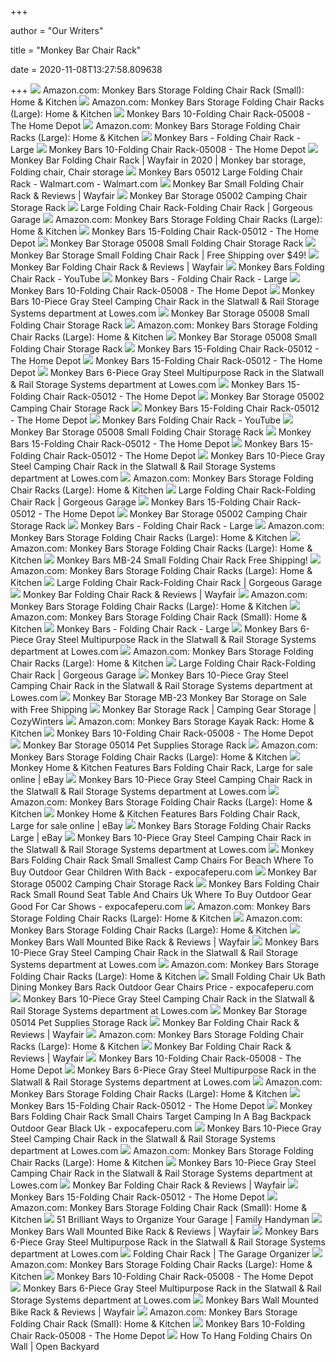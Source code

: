 +++
        
author = "Our Writers"
        
title = "Monkey Bar Chair Rack"
        
date = 2020-11-08T13:27:58.809638
        
+++
[ ![](https://images-na.ssl-images-amazon.com/images/I/51Kqqk0XUiL._AC_SL1000_.jpg)](https://images-na.ssl-images-amazon.com/images/I/51Kqqk0XUiL._AC_SL1000_.jpg) Amazon.com: Monkey Bars Storage Folding Chair Rack (Small): Home & Kitchen
[ ![](https://images-na.ssl-images-amazon.com/images/I/61c8O%2B--xcL._AC_SX679_.jpg)](https://images-na.ssl-images-amazon.com/images/I/61c8O%2B--xcL._AC_SX679_.jpg) Amazon.com: Monkey Bars Storage Folding Chair Racks (Large): Home & Kitchen
[ ![](https://images.homedepot-static.com/productImages/ead2467a-8c5f-406c-9925-87ee9cee2dfd/svn/gray-monkey-bars-garage-storage-hooks-05008-64_600.jpg)](https://images.homedepot-static.com/productImages/ead2467a-8c5f-406c-9925-87ee9cee2dfd/svn/gray-monkey-bars-garage-storage-hooks-05008-64_600.jpg) Monkey Bars 10-Folding Chair Rack-05008 - The Home Depot
[ ![](https://images-na.ssl-images-amazon.com/images/I/61c8O%2B--xcL._AC_SY450_.jpg)](https://images-na.ssl-images-amazon.com/images/I/61c8O%2B--xcL._AC_SY450_.jpg) Amazon.com: Monkey Bars Storage Folding Chair Racks (Large): Home & Kitchen
[ ![](https://woodcraft-production-weblinc.netdna-ssl.com/product_images/monkey-bars-folding-chair-rack-large/5843c62f69702d0253000dff/super_zoom.jpg?c=1480836655)](https://woodcraft-production-weblinc.netdna-ssl.com/product_images/monkey-bars-folding-chair-rack-large/5843c62f69702d0253000dff/super_zoom.jpg?c=1480836655) Monkey Bars - Folding Chair Rack - Large
[ ![](https://images.homedepot-static.com/productImages/8ef1e05b-e6eb-4ee6-bb74-f3d538a68e20/svn/gray-monkey-bars-garage-storage-hooks-05008-c3_600.jpg)](https://images.homedepot-static.com/productImages/8ef1e05b-e6eb-4ee6-bb74-f3d538a68e20/svn/gray-monkey-bars-garage-storage-hooks-05008-c3_600.jpg) Monkey Bars 10-Folding Chair Rack-05008 - The Home Depot
[ ![](https://i.pinimg.com/originals/54/77/a3/5477a3d89d0642d1af1b368725765586.jpg)](https://i.pinimg.com/originals/54/77/a3/5477a3d89d0642d1af1b368725765586.jpg) Monkey Bar Folding Chair Rack | Wayfair in 2020 | Monkey bar storage,  Folding chair, Chair storage
[ ![](https://i5.walmartimages.com/asr/6f6096c2-8e4d-4908-9882-b3d5afc978b4_1.abb07bc66d108cd298973fe398c03033.jpeg?odnWidth=612&odnHeight=612&odnBg=ffffff)](https://i5.walmartimages.com/asr/6f6096c2-8e4d-4908-9882-b3d5afc978b4_1.abb07bc66d108cd298973fe398c03033.jpeg?odnWidth=612&odnHeight=612&odnBg=ffffff) Monkey Bars 05012 Large Folding Chair Rack - Walmart.com - Walmart.com
[ ![](https://secure.img1-fg.wfcdn.com/im/73464823/resize-h800-w800%5Ecompr-r85/1181/118130026/Small+Folding+Chair+Rack.jpg)](https://secure.img1-fg.wfcdn.com/im/73464823/resize-h800-w800%5Ecompr-r85/1181/118130026/Small+Folding+Chair+Rack.jpg) Monkey Bar Small Folding Chair Rack & Reviews | Wayfair
[ ![](https://www.competitiveedgeproducts.com/assets/images/05002-01.jpeg)](https://www.competitiveedgeproducts.com/assets/images/05002-01.jpeg) Monkey Bar Storage 05002 Camping Chair Storage Rack
[ ![](https://i.ytimg.com/vi/qWwwfiWFbl0/maxresdefault.jpg)](https://i.ytimg.com/vi/qWwwfiWFbl0/maxresdefault.jpg) Large Folding Chair Rack-Folding Chair Rack | Gorgeous Garage
[ ![](https://images-na.ssl-images-amazon.com/images/I/61W%2Bc7uLK1L._AC_SL1250_.jpg)](https://images-na.ssl-images-amazon.com/images/I/61W%2Bc7uLK1L._AC_SL1250_.jpg) Amazon.com: Monkey Bars Storage Folding Chair Racks (Large): Home & Kitchen
[ ![](https://images.homedepot-static.com/productImages/d49b7fc4-cdb8-4b29-ad32-591a8ed6674e/svn/gray-monkey-bars-garage-storage-hooks-05012-4f_600.jpg)](https://images.homedepot-static.com/productImages/d49b7fc4-cdb8-4b29-ad32-591a8ed6674e/svn/gray-monkey-bars-garage-storage-hooks-05012-4f_600.jpg) Monkey Bars 15-Folding Chair Rack-05012 - The Home Depot
[ ![](https://www.competitiveedgeproducts.com/assets/images/05008-05.jpeg)](https://www.competitiveedgeproducts.com/assets/images/05008-05.jpeg) Monkey Bar Storage 05008 Small Folding Chair Storage Rack
[ ![](https://op2.0ps.us/365-365-ffffff/opplanet-monkey-bar-storage-small-folding-chair-rack.jpg)](https://op2.0ps.us/365-365-ffffff/opplanet-monkey-bar-storage-small-folding-chair-rack.jpg) Monkey Bar Storage Small Folding Chair Rack | Free Shipping over $49!
[ ![](https://secure.img1-fg.wfcdn.com/im/24213363/resize-h800-w800%5Ecompr-r85/1069/106932957/Folding+Chair+Rack.jpg)](https://secure.img1-fg.wfcdn.com/im/24213363/resize-h800-w800%5Ecompr-r85/1069/106932957/Folding+Chair+Rack.jpg) Monkey Bar Folding Chair Rack & Reviews | Wayfair
[ ![](https://i.ytimg.com/vi/aF4CtfqC4OE/maxresdefault.jpg)](https://i.ytimg.com/vi/aF4CtfqC4OE/maxresdefault.jpg) Monkey Bars Folding Chair Rack - YouTube
[ ![](https://woodcraft-production-weblinc.netdna-ssl.com/product_images/monkey-bars-folding-chair-rack-large/5843c63169702d0253000e01/super_zoom.jpg?c=1480836657)](https://woodcraft-production-weblinc.netdna-ssl.com/product_images/monkey-bars-folding-chair-rack-large/5843c63169702d0253000e01/super_zoom.jpg?c=1480836657) Monkey Bars - Folding Chair Rack - Large
[ ![](https://images.homedepot-static.com/productImages/531e66e7-1a75-4393-936f-523832cb5899/svn/gray-monkey-bars-garage-storage-hooks-05008-4f_600.jpg)](https://images.homedepot-static.com/productImages/531e66e7-1a75-4393-936f-523832cb5899/svn/gray-monkey-bars-garage-storage-hooks-05008-4f_600.jpg) Monkey Bars 10-Folding Chair Rack-05008 - The Home Depot
[ ![](http://mobileimages.lowes.com/product/converted/100141/1001417900.jpg)](http://mobileimages.lowes.com/product/converted/100141/1001417900.jpg) Monkey Bars 10-Piece Gray Steel Camping Chair Rack in the Slatwall & Rail  Storage Systems department at Lowes.com
[ ![](https://www.competitiveedgeproducts.com/assets/images/05008-03.jpeg)](https://www.competitiveedgeproducts.com/assets/images/05008-03.jpeg) Monkey Bar Storage 05008 Small Folding Chair Storage Rack
[ ![](https://m.media-amazon.com/images/S/aplus-media/sc/4e88bf5f-994a-4fc7-b2e0-4a2faf1f0530.__CR0,191,1000,619_PT0_SX970_V1___.png)](https://m.media-amazon.com/images/S/aplus-media/sc/4e88bf5f-994a-4fc7-b2e0-4a2faf1f0530.__CR0,191,1000,619_PT0_SX970_V1___.png) Amazon.com: Monkey Bars Storage Folding Chair Racks (Large): Home & Kitchen
[ ![](https://www.competitiveedgeproducts.com/assets/images/05008-07.jpeg)](https://www.competitiveedgeproducts.com/assets/images/05008-07.jpeg) Monkey Bar Storage 05008 Small Folding Chair Storage Rack
[ ![](https://images.homedepot-static.com/productImages/d49b706b-f24e-4a39-95ea-9d36d12bc5e7/svn/gray-monkey-bars-garage-storage-hooks-05012-1d_600.jpg)](https://images.homedepot-static.com/productImages/d49b706b-f24e-4a39-95ea-9d36d12bc5e7/svn/gray-monkey-bars-garage-storage-hooks-05012-1d_600.jpg) Monkey Bars 15-Folding Chair Rack-05012 - The Home Depot
[ ![](https://images.homedepot-static.com/productImages/95bdc6d7-a664-4c55-be92-3786e63faa41/svn/gray-monkey-bars-garage-storage-hooks-05012-e1_600.jpg)](https://images.homedepot-static.com/productImages/95bdc6d7-a664-4c55-be92-3786e63faa41/svn/gray-monkey-bars-garage-storage-hooks-05012-e1_600.jpg) Monkey Bars 15-Folding Chair Rack-05012 - The Home Depot
[ ![](https://mobileimages.lowes.com/product/converted/100141/1001417942xl.jpg)](https://mobileimages.lowes.com/product/converted/100141/1001417942xl.jpg) Monkey Bars 6-Piece Gray Steel Multipurpose Rack in the Slatwall & Rail  Storage Systems department at Lowes.com
[ ![](https://images.homedepot-static.com/productImages/dbd7fc0b-c900-4549-9d6d-239291a2fda1/svn/gray-monkey-bars-garage-storage-hooks-05012-66_600.jpg)](https://images.homedepot-static.com/productImages/dbd7fc0b-c900-4549-9d6d-239291a2fda1/svn/gray-monkey-bars-garage-storage-hooks-05012-66_600.jpg) Monkey Bars 15-Folding Chair Rack-05012 - The Home Depot
[ ![](https://www.competitiveedgeproducts.com/assets/images/05002-03.jpeg)](https://www.competitiveedgeproducts.com/assets/images/05002-03.jpeg) Monkey Bar Storage 05002 Camping Chair Storage Rack
[ ![](https://images.homedepot-static.com/productImages/772bd43a-8eb6-4b39-8a33-b0594ca3f547/svn/gray-monkey-bars-garage-storage-hooks-05012-76_600.jpg)](https://images.homedepot-static.com/productImages/772bd43a-8eb6-4b39-8a33-b0594ca3f547/svn/gray-monkey-bars-garage-storage-hooks-05012-76_600.jpg) Monkey Bars 15-Folding Chair Rack-05012 - The Home Depot
[ ![](https://i.ytimg.com/vi/aF4CtfqC4OE/hqdefault.jpg)](https://i.ytimg.com/vi/aF4CtfqC4OE/hqdefault.jpg) Monkey Bars Folding Chair Rack - YouTube
[ ![](https://www.competitiveedgeproducts.com/assets/images/05008-02.jpeg)](https://www.competitiveedgeproducts.com/assets/images/05008-02.jpeg) Monkey Bar Storage 05008 Small Folding Chair Storage Rack
[ ![](https://images.homedepot-static.com/productImages/f1654e3e-a535-4f98-a898-fcfda30e438c/svn/gray-monkey-bars-garage-storage-hooks-05012-31_600.jpg)](https://images.homedepot-static.com/productImages/f1654e3e-a535-4f98-a898-fcfda30e438c/svn/gray-monkey-bars-garage-storage-hooks-05012-31_600.jpg) Monkey Bars 15-Folding Chair Rack-05012 - The Home Depot
[ ![](https://images.homedepot-static.com/productImages/7f94d5b2-a7f7-42e0-a6c8-3c478e57ab9a/svn/gray-monkey-bars-garage-storage-hooks-05012-77_600.jpg)](https://images.homedepot-static.com/productImages/7f94d5b2-a7f7-42e0-a6c8-3c478e57ab9a/svn/gray-monkey-bars-garage-storage-hooks-05012-77_600.jpg) Monkey Bars 15-Folding Chair Rack-05012 - The Home Depot
[ ![](http://images.lowes.com/product/converted/100141/1001417900_12333700.jpg)](http://images.lowes.com/product/converted/100141/1001417900_12333700.jpg) Monkey Bars 10-Piece Gray Steel Camping Chair Rack in the Slatwall & Rail  Storage Systems department at Lowes.com
[ ![](https://images-na.ssl-images-amazon.com/images/I/61HQlykR66L._AC_UL160_SR160,160_.jpg)](https://images-na.ssl-images-amazon.com/images/I/61HQlykR66L._AC_UL160_SR160,160_.jpg) Amazon.com: Monkey Bars Storage Folding Chair Racks (Large): Home & Kitchen
[ ![](https://gorgeousgarage.com/sites/default/files/styles/product_one_half/public/large-folding-chair-straight.jpg?itok=iyA7LHz1)](https://gorgeousgarage.com/sites/default/files/styles/product_one_half/public/large-folding-chair-straight.jpg?itok=iyA7LHz1) Large Folding Chair Rack-Folding Chair Rack | Gorgeous Garage
[ ![](https://images.homedepot-static.com/productImages/2ad581e0-31cd-4636-a57d-fc09e008062d/svn/monkey-bars-garage-bike-racks-01006-64_1000.jpg)](https://images.homedepot-static.com/productImages/2ad581e0-31cd-4636-a57d-fc09e008062d/svn/monkey-bars-garage-bike-racks-01006-64_1000.jpg) Monkey Bars 15-Folding Chair Rack-05012 - The Home Depot
[ ![](https://www.competitiveedgeproducts.com/assets/images/05002.jpg)](https://www.competitiveedgeproducts.com/assets/images/05002.jpg) Monkey Bar Storage 05002 Camping Chair Storage Rack
[ ![](https://woodcraft-production-weblinc.netdna-ssl.com/product_images/monkey-bars-folding-chair-rack-large/5843c63069702d0253000e00/super_zoom.jpg?c=1480836656)](https://woodcraft-production-weblinc.netdna-ssl.com/product_images/monkey-bars-folding-chair-rack-large/5843c63069702d0253000e00/super_zoom.jpg?c=1480836656) Monkey Bars - Folding Chair Rack - Large
[ ![](https://m.media-amazon.com/images/S/aplus-media/sc/ff22af9f-a908-4ac5-bca3-b516772cb644.__CR0,0,970,600_PT0_SX970_V1___.jpg)](https://m.media-amazon.com/images/S/aplus-media/sc/ff22af9f-a908-4ac5-bca3-b516772cb644.__CR0,0,970,600_PT0_SX970_V1___.jpg) Amazon.com: Monkey Bars Storage Folding Chair Racks (Large): Home & Kitchen
[ ![](https://m.media-amazon.com/images/S/aplus-media/sc/77f44fcb-2e85-4397-9cb0-e81d8a8c33e9.__CR0,0,970,300_PT0_SX970_V1___.jpg)](https://m.media-amazon.com/images/S/aplus-media/sc/77f44fcb-2e85-4397-9cb0-e81d8a8c33e9.__CR0,0,970,300_PT0_SX970_V1___.jpg) Amazon.com: Monkey Bars Storage Folding Chair Racks (Large): Home & Kitchen
[ ![](https://cdn10.bigcommerce.com/s-71bfm8/products/154142/images/406503/chair-rack__47823.1515612200.1280.1280.jpg?c=2)](https://cdn10.bigcommerce.com/s-71bfm8/products/154142/images/406503/chair-rack__47823.1515612200.1280.1280.jpg?c=2) Monkey Bars MB-24 Small Folding Chair Rack Free Shipping!
[ ![](https://m.media-amazon.com/images/S/aplus-seller-content-images-us-east-1/ATVPDKIKX0DER/AHT1CESOFGI5B/f5c49e9e-1dbc-499f-9e8d-68677ed01d3c._CR0,1,600,180_PT0_SX600__.jpg)](https://m.media-amazon.com/images/S/aplus-seller-content-images-us-east-1/ATVPDKIKX0DER/AHT1CESOFGI5B/f5c49e9e-1dbc-499f-9e8d-68677ed01d3c._CR0,1,600,180_PT0_SX600__.jpg) Amazon.com: Monkey Bars Storage Folding Chair Racks (Large): Home & Kitchen
[ ![](https://gorgeousgarage.com/sites/default/files/styles/related_products/public/9_bucket_rack-white.jpg?itok=lwwZEWE9)](https://gorgeousgarage.com/sites/default/files/styles/related_products/public/9_bucket_rack-white.jpg?itok=lwwZEWE9) Large Folding Chair Rack-Folding Chair Rack | Gorgeous Garage
[ ![](https://secure.img1-fg.wfcdn.com/im/07063776/c_crop-h190-p1-w190%5Ecompr-r70/1264/126438487/default_name.jpg)](https://secure.img1-fg.wfcdn.com/im/07063776/c_crop-h190-p1-w190%5Ecompr-r70/1264/126438487/default_name.jpg) Monkey Bar Folding Chair Rack & Reviews | Wayfair
[ ![](https://images-na.ssl-images-amazon.com/images/I/61IhraRE4WL._AC_UL160_SR160,160_.jpg)](https://images-na.ssl-images-amazon.com/images/I/61IhraRE4WL._AC_UL160_SR160,160_.jpg) Amazon.com: Monkey Bars Storage Folding Chair Racks (Large): Home & Kitchen
[ ![](https://m.media-amazon.com/images/S/aplus-seller-content-images-us-east-1/ATVPDKIKX0DER/AHT1CESOFGI5B/1cad02b0-c0ba-4a81-9aa9-95f2cec78326._CR174,101,1667,515_PT0_SX970__.jpg)](https://m.media-amazon.com/images/S/aplus-seller-content-images-us-east-1/ATVPDKIKX0DER/AHT1CESOFGI5B/1cad02b0-c0ba-4a81-9aa9-95f2cec78326._CR174,101,1667,515_PT0_SX970__.jpg) Amazon.com: Monkey Bars Storage Folding Chair Rack (Small): Home & Kitchen
[ ![](https://woodcraft-production-weblinc.netdna-ssl.com/product_images/shelterlogic-firewood-rack-in-a-box-heavy-duty-with-cover-12/5d5b8da7776f6f7843001b30/large_thumb.jpg?c=1566281127)](https://woodcraft-production-weblinc.netdna-ssl.com/product_images/shelterlogic-firewood-rack-in-a-box-heavy-duty-with-cover-12/5d5b8da7776f6f7843001b30/large_thumb.jpg?c=1566281127) Monkey Bars - Folding Chair Rack - Large
[ ![](https://mobileimages.lowes.com/product/converted/100141/1001417886.jpg?size=lg)](https://mobileimages.lowes.com/product/converted/100141/1001417886.jpg?size=lg) Monkey Bars 6-Piece Gray Steel Multipurpose Rack in the Slatwall & Rail  Storage Systems department at Lowes.com
[ ![](https://m.media-amazon.com/images/I/81mTtn+5Z1L._AC_SS350_.jpg)](https://m.media-amazon.com/images/I/81mTtn+5Z1L._AC_SS350_.jpg) Amazon.com: Monkey Bars Storage Folding Chair Racks (Large): Home & Kitchen
[ ![](https://gorgeousgarage.com/sites/default/files/styles/product_one_half/public/large-folding-chair-kit.jpg?itok=uAeb2XFH)](https://gorgeousgarage.com/sites/default/files/styles/product_one_half/public/large-folding-chair-kit.jpg?itok=uAeb2XFH) Large Folding Chair Rack-Folding Chair Rack | Gorgeous Garage
[ ![](https://mobileimages.lowes.com/product/converted/100141/1001417872.jpg?size=lg)](https://mobileimages.lowes.com/product/converted/100141/1001417872.jpg?size=lg) Monkey Bars 10-Piece Gray Steel Camping Chair Rack in the Slatwall & Rail  Storage Systems department at Lowes.com
[ ![](https://www.competitiveedgeproducts.com/assets/images/05012-04.jpeg)](https://www.competitiveedgeproducts.com/assets/images/05012-04.jpeg) Monkey Bar Storage MB-23 Monkey Bar Storage on Sale with Free Shipping
[ ![](https://cozywinters.com/shopping/graphics/00000001/gg-camping-gear-rack_H.jpg)](https://cozywinters.com/shopping/graphics/00000001/gg-camping-gear-rack_H.jpg) Monkey Bar Storage Rack | Camping Gear Storage | CozyWinters
[ ![](https://images-na.ssl-images-amazon.com/images/I/61DOZ-7rZ9L._AC_SL1000_.jpg)](https://images-na.ssl-images-amazon.com/images/I/61DOZ-7rZ9L._AC_SL1000_.jpg) Amazon.com: Monkey Bars Storage Kayak Rack: Home & Kitchen
[ ![](https://images.homedepot-static.com/productImages/760b73fa-8a42-4460-a24e-a00918113369/svn/gray-monkey-bars-garage-storage-hooks-02002-64_600.jpg)](https://images.homedepot-static.com/productImages/760b73fa-8a42-4460-a24e-a00918113369/svn/gray-monkey-bars-garage-storage-hooks-02002-64_600.jpg) Monkey Bars 10-Folding Chair Rack-05008 - The Home Depot
[ ![](https://www.competitiveedgeproducts.com/assets/images/05014.jpg)](https://www.competitiveedgeproducts.com/assets/images/05014.jpg) Monkey Bar Storage 05014 Pet Supplies Storage Rack
[ ![](https://images-na.ssl-images-amazon.com/images/I/81CQ3OLmBqL._AC_UL160_SR160,160_.jpg)](https://images-na.ssl-images-amazon.com/images/I/81CQ3OLmBqL._AC_UL160_SR160,160_.jpg) Amazon.com: Monkey Bars Storage Folding Chair Racks (Large): Home & Kitchen
[ ![](https://i.ebayimg.com/images/g/rS8AAOSwjY1fBUQU/s-l640.jpg)](https://i.ebayimg.com/images/g/rS8AAOSwjY1fBUQU/s-l640.jpg) Monkey Home & Kitchen Features Bars Folding Chair Rack, Large for sale  online | eBay
[ ![](https://mobileimages.lowes.com/product/converted/100142/1001425126.jpg?size=lg)](https://mobileimages.lowes.com/product/converted/100142/1001425126.jpg?size=lg) Monkey Bars 10-Piece Gray Steel Camping Chair Rack in the Slatwall & Rail  Storage Systems department at Lowes.com
[ ![](https://m.media-amazon.com/images/S/aplus-media/sc/941059bd-f206-4268-8a77-b3e44f28d63a.__CR0,0,970,300_PT0_SX970_V1___.png)](https://m.media-amazon.com/images/S/aplus-media/sc/941059bd-f206-4268-8a77-b3e44f28d63a.__CR0,0,970,300_PT0_SX970_V1___.png) Amazon.com: Monkey Bars Storage Folding Chair Racks (Large): Home & Kitchen
[ ![](https://i.ebayimg.com/images/g/VGQAAOSwlPZe8n1P/s-l225.jpg)](https://i.ebayimg.com/images/g/VGQAAOSwlPZe8n1P/s-l225.jpg) Monkey Home & Kitchen Features Bars Folding Chair Rack, Large for sale  online | eBay
[ ![](https://images-na.ssl-images-amazon.com/images/I/41P4vHlyn-L.jpg)](https://images-na.ssl-images-amazon.com/images/I/41P4vHlyn-L.jpg) Monkey Bars Storage Folding Chair Racks Large | eBay
[ ![](http://images.lowes.com/product/converted/100141/1001417900_12333699.jpg)](http://images.lowes.com/product/converted/100141/1001417900_12333699.jpg) Monkey Bars 10-Piece Gray Steel Camping Chair Rack in the Slatwall & Rail  Storage Systems department at Lowes.com
[ ![](https://www.expocafeperu.com/w/2020/01/monkey-bars-folding-chair-rack-small-smallest-folding-camp-chair-small-folding-chairs-for-beach-small-folding-chair-where-to-buy.jpg)](https://www.expocafeperu.com/w/2020/01/monkey-bars-folding-chair-rack-small-smallest-folding-camp-chair-small-folding-chairs-for-beach-small-folding-chair-where-to-buy.jpg) Monkey Bars Folding Chair Rack Small Smallest Camp Chairs For Beach Where  To Buy Outdoor Gear Children With Back - expocafeperu.com
[ ![](https://www.competitiveedgeproducts.com/assets/images/05002-02.jpeg)](https://www.competitiveedgeproducts.com/assets/images/05002-02.jpeg) Monkey Bar Storage 05002 Camping Chair Storage Rack
[ ![](https://www.expocafeperu.com/w/2020/01/monkey-bars-folding-chair-rack-small-small-round-seat-folding-chair-small-folding-table-and-chairs-uk-small-folding-chair-where-to-buy.jpg)](https://www.expocafeperu.com/w/2020/01/monkey-bars-folding-chair-rack-small-small-round-seat-folding-chair-small-folding-table-and-chairs-uk-small-folding-chair-where-to-buy.jpg) Monkey Bars Folding Chair Rack Small Round Seat Table And Chairs Uk Where  To Buy Outdoor Gear Good For Car Shows - expocafeperu.com
[ ![](https://images-na.ssl-images-amazon.com/images/I/6181TAuyqtL._AC_UL160_SR160,160_.jpg)](https://images-na.ssl-images-amazon.com/images/I/6181TAuyqtL._AC_UL160_SR160,160_.jpg) Amazon.com: Monkey Bars Storage Folding Chair Racks (Large): Home & Kitchen
[ ![](https://m.media-amazon.com/images/S/aplus-seller-content-images-us-east-1/ATVPDKIKX0DER/AHT1CESOFGI5B/5619c7fc-53b6-4134-ae94-5d93bd020e8d._CR0,0,1584,1584_PT0_SX300__.jpg)](https://m.media-amazon.com/images/S/aplus-seller-content-images-us-east-1/ATVPDKIKX0DER/AHT1CESOFGI5B/5619c7fc-53b6-4134-ae94-5d93bd020e8d._CR0,0,1584,1584_PT0_SX300__.jpg) Amazon.com: Monkey Bars Storage Folding Chair Racks (Large): Home & Kitchen
[ ![](https://secure.img1-ag.wfcdn.com/im/81984399/resize-h800-w800%5Ecompr-r85/1249/124962107/Monkey+Bars+Wall+Mounted+Bike+Rack.jpg)](https://secure.img1-ag.wfcdn.com/im/81984399/resize-h800-w800%5Ecompr-r85/1249/124962107/Monkey+Bars+Wall+Mounted+Bike+Rack.jpg) Monkey Bars Wall Mounted Bike Rack & Reviews | Wayfair
[ ![](https://mobileimages.lowes.com/product/converted/100142/1001424280.jpg?size=lg)](https://mobileimages.lowes.com/product/converted/100142/1001424280.jpg?size=lg) Monkey Bars 10-Piece Gray Steel Camping Chair Rack in the Slatwall & Rail  Storage Systems department at Lowes.com
[ ![](https://images-na.ssl-images-amazon.com/images/I/61eSaq9YP9L._AC_UL160_SR160,160_.jpg)](https://images-na.ssl-images-amazon.com/images/I/61eSaq9YP9L._AC_UL160_SR160,160_.jpg) Amazon.com: Monkey Bars Storage Folding Chair Racks (Large): Home & Kitchen
[ ![](https://www.expocafeperu.com/w/2020/01/small-folding-chair-uk-small-folding-bath-chair-small-folding-dining-chair-monkey-bars-folding-chair-rack-small.jpg)](https://www.expocafeperu.com/w/2020/01/small-folding-chair-uk-small-folding-bath-chair-small-folding-dining-chair-monkey-bars-folding-chair-rack-small.jpg) Small Folding Chair Uk Bath Dining Monkey Bars Rack Outdoor Gear Chairs  Price - expocafeperu.com
[ ![](https://mobileimages.lowes.com/product/converted/100143/1001435008.jpg?size=lg)](https://mobileimages.lowes.com/product/converted/100143/1001435008.jpg?size=lg) Monkey Bars 10-Piece Gray Steel Camping Chair Rack in the Slatwall & Rail  Storage Systems department at Lowes.com
[ ![](https://www.competitiveedgeproducts.com/assets/images/05014-01.jpg)](https://www.competitiveedgeproducts.com/assets/images/05014-01.jpg) Monkey Bar Storage 05014 Pet Supplies Storage Rack
[ ![](https://secure.img1-fg.wfcdn.com/im/38004346/resize-h500-p1-w500%5Ecompr-r85/7774/77744042/default_name.jpg)](https://secure.img1-fg.wfcdn.com/im/38004346/resize-h500-p1-w500%5Ecompr-r85/7774/77744042/default_name.jpg) Monkey Bar Folding Chair Rack & Reviews | Wayfair
[ ![](https://images-na.ssl-images-amazon.com/images/I/71GhjA9Q-qL._AC_UL160_SR160,160_.jpg)](https://images-na.ssl-images-amazon.com/images/I/71GhjA9Q-qL._AC_UL160_SR160,160_.jpg) Amazon.com: Monkey Bars Storage Folding Chair Racks (Large): Home & Kitchen
[ ![](https://secure.img1-fg.wfcdn.com/im/02314817/resize-w500%5Ecompr-r85/4042/40421038/video_image.jpg)](https://secure.img1-fg.wfcdn.com/im/02314817/resize-w500%5Ecompr-r85/4042/40421038/video_image.jpg) Monkey Bar Folding Chair Rack & Reviews | Wayfair
[ ![](https://images.homedepot-static.com/productImages/e7cbf89b-88b4-43a9-8408-868e3ad29973/svn/gray-monkey-bars-garage-storage-hooks-06001-64_600.jpg)](https://images.homedepot-static.com/productImages/e7cbf89b-88b4-43a9-8408-868e3ad29973/svn/gray-monkey-bars-garage-storage-hooks-06001-64_600.jpg) Monkey Bars 10-Folding Chair Rack-05008 - The Home Depot
[ ![](https://mobileimages.lowes.com/product/converted/100142/1001424460.jpg?size=lg)](https://mobileimages.lowes.com/product/converted/100142/1001424460.jpg?size=lg) Monkey Bars 6-Piece Gray Steel Multipurpose Rack in the Slatwall & Rail  Storage Systems department at Lowes.com
[ ![](https://images-na.ssl-images-amazon.com/images/I/41kVR2g9FEL._AC_UL160_SR160,160_.jpg)](https://images-na.ssl-images-amazon.com/images/I/41kVR2g9FEL._AC_UL160_SR160,160_.jpg) Amazon.com: Monkey Bars Storage Folding Chair Racks (Large): Home & Kitchen
[ ![](https://images.homedepot-static.com/productImages/a75c55ec-374d-4a55-9d6f-71e8292a05e1/svn/granite-gladiator-garage-storage-hooks-gawa18skrh-64_600.jpg)](https://images.homedepot-static.com/productImages/a75c55ec-374d-4a55-9d6f-71e8292a05e1/svn/granite-gladiator-garage-storage-hooks-gawa18skrh-64_600.jpg) Monkey Bars 15-Folding Chair Rack-05012 - The Home Depot
[ ![](https://www.expocafeperu.com/w/2020/01/monkey-bars-folding-chair-rack-small-small-folding-chairs-target-small-folding-camping-chairs-in-a-bag-small-folding-backpack-chair.jpg)](https://www.expocafeperu.com/w/2020/01/monkey-bars-folding-chair-rack-small-small-folding-chairs-target-small-folding-camping-chairs-in-a-bag-small-folding-backpack-chair.jpg) Monkey Bars Folding Chair Rack Small Chairs Target Camping In A Bag  Backpack Outdoor Gear Black Uk - expocafeperu.com
[ ![](https://mobileimages.lowes.com/product/converted/100143/1001439384.jpg?size=lg)](https://mobileimages.lowes.com/product/converted/100143/1001439384.jpg?size=lg) Monkey Bars 10-Piece Gray Steel Camping Chair Rack in the Slatwall & Rail  Storage Systems department at Lowes.com
[ ![](https://images-na.ssl-images-amazon.com/images/I/81aMZC9wZsL._AC_UL160_SR160,160_.jpg)](https://images-na.ssl-images-amazon.com/images/I/81aMZC9wZsL._AC_UL160_SR160,160_.jpg) Amazon.com: Monkey Bars Storage Folding Chair Racks (Large): Home & Kitchen
[ ![](https://mobileimages.lowes.com/product/converted/100141/1001417914.jpg?size=lg)](https://mobileimages.lowes.com/product/converted/100141/1001417914.jpg?size=lg) Monkey Bars 10-Piece Gray Steel Camping Chair Rack in the Slatwall & Rail  Storage Systems department at Lowes.com
[ ![](https://secure.img1-fg.wfcdn.com/im/11054174/resize-h340-p1-w340%5Ecompr-r70/7313/73134467/72%2522+H+x+48%2522+W+Wire+Shelving+Unit.jpg)](https://secure.img1-fg.wfcdn.com/im/11054174/resize-h340-p1-w340%5Ecompr-r70/7313/73134467/72%2522+H+x+48%2522+W+Wire+Shelving+Unit.jpg) Monkey Bar Folding Chair Rack & Reviews | Wayfair
[ ![](https://images.homedepot-static.com/productImages/7d38f7e2-699a-405a-a3a0-59224140e567/svn/black-rubbermaid-garage-storage-hooks-1928869-64_600.jpg)](https://images.homedepot-static.com/productImages/7d38f7e2-699a-405a-a3a0-59224140e567/svn/black-rubbermaid-garage-storage-hooks-1928869-64_600.jpg) Monkey Bars 15-Folding Chair Rack-05012 - The Home Depot
[ ![](https://images-na.ssl-images-amazon.com/images/I/41%2BKcuE7-NL._AC_SY355_.jpg)](https://images-na.ssl-images-amazon.com/images/I/41%2BKcuE7-NL._AC_SY355_.jpg) Amazon.com: Monkey Bars Storage Folding Chair Rack (Small): Home & Kitchen
[ ![](https://www.familyhandyman.com/wp-content/uploads/2019/07/FH08SEP_491_51_105.jpg)](https://www.familyhandyman.com/wp-content/uploads/2019/07/FH08SEP_491_51_105.jpg) 51 Brilliant Ways to Organize Your Garage | Family Handyman
[ ![](https://secure.img1-ag.wfcdn.com/im/73913301/resize-h800-w800%5Ecompr-r85/9749/97497228/Monkey+Bars+Wall+Mounted+Bike+Rack.jpg)](https://secure.img1-ag.wfcdn.com/im/73913301/resize-h800-w800%5Ecompr-r85/9749/97497228/Monkey+Bars+Wall+Mounted+Bike+Rack.jpg) Monkey Bars Wall Mounted Bike Rack & Reviews | Wayfair
[ ![](https://mobileimages.lowes.com/product/converted/100142/1001424380.jpg?size=lg)](https://mobileimages.lowes.com/product/converted/100142/1001424380.jpg?size=lg) Monkey Bars 6-Piece Gray Steel Multipurpose Rack in the Slatwall & Rail  Storage Systems department at Lowes.com
[ ![](http://thegarageorganizer.com/wp-content/uploads/2013/06/Product-monkeybar-hooks-dj01.jpg)](http://thegarageorganizer.com/wp-content/uploads/2013/06/Product-monkeybar-hooks-dj01.jpg) Folding Chair Rack | The Garage Organizer
[ ![](https://m.media-amazon.com/images/S/aplus-seller-content-images-us-east-1/ATVPDKIKX0DER/AHT1CESOFGI5B/f90f3746-5a90-4a6f-8643-6c5c65f55463._CR0,0,1588,1588_PT0_SX300__.jpg)](https://m.media-amazon.com/images/S/aplus-seller-content-images-us-east-1/ATVPDKIKX0DER/AHT1CESOFGI5B/f90f3746-5a90-4a6f-8643-6c5c65f55463._CR0,0,1588,1588_PT0_SX300__.jpg) Amazon.com: Monkey Bars Storage Folding Chair Racks (Large): Home & Kitchen
[ ![](https://images.homedepot-static.com/productImages/8a5f069e-ef95-4f11-927f-9335542d3a49/svn/gray-monkey-bars-garage-storage-hooks-02003-64_145.jpg)](https://images.homedepot-static.com/productImages/8a5f069e-ef95-4f11-927f-9335542d3a49/svn/gray-monkey-bars-garage-storage-hooks-02003-64_145.jpg) Monkey Bars 10-Folding Chair Rack-05008 - The Home Depot
[ ![](https://mobileimages.lowes.com/product/converted/100184/1001840650.jpg?size=lg)](https://mobileimages.lowes.com/product/converted/100184/1001840650.jpg?size=lg) Monkey Bars 6-Piece Gray Steel Multipurpose Rack in the Slatwall & Rail  Storage Systems department at Lowes.com
[ ![](https://secure.img1-ag.wfcdn.com/im/70222635/resize-h800-w800%5Ecompr-r85/9749/97497251/Monkey+Bars+Wall+Mounted+Bike+Rack.jpg)](https://secure.img1-ag.wfcdn.com/im/70222635/resize-h800-w800%5Ecompr-r85/9749/97497251/Monkey+Bars+Wall+Mounted+Bike+Rack.jpg) Monkey Bars Wall Mounted Bike Rack & Reviews | Wayfair
[ ![](https://images-na.ssl-images-amazon.com/images/I/41fvDVLuAIL._AC_SY355_.jpg)](https://images-na.ssl-images-amazon.com/images/I/41fvDVLuAIL._AC_SY355_.jpg) Amazon.com: Monkey Bars Storage Folding Chair Rack (Small): Home & Kitchen
[ ![](https://images.homedepot-static.com/productImages/f0d50048-c329-42c6-9744-9d93d12c2d29/svn/gray-rubbermaid-garage-storage-hooks-1960412-64_300.jpg)](https://images.homedepot-static.com/productImages/f0d50048-c329-42c6-9744-9d93d12c2d29/svn/gray-rubbermaid-garage-storage-hooks-1960412-64_300.jpg) Monkey Bars 10-Folding Chair Rack-05008 - The Home Depot
[ ![](http://openbackyard.com/wp-content/uploads/2019/04/2x4-lumber-DIY-wall-rack-with-5-folding-chairs.jpg)](http://openbackyard.com/wp-content/uploads/2019/04/2x4-lumber-DIY-wall-rack-with-5-folding-chairs.jpg) How To Hang Folding Chairs On Wall | Open Backyard
